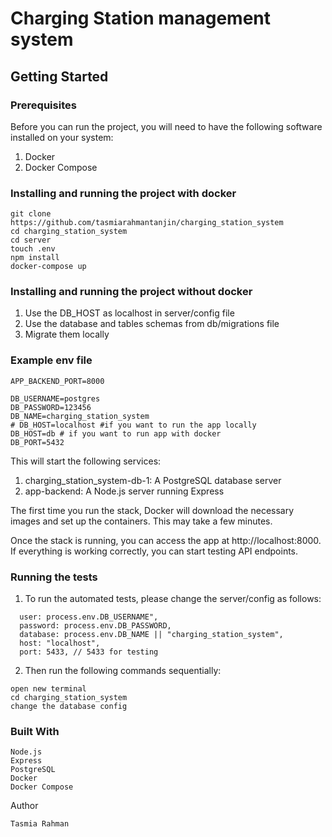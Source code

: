 # Charging Station management system

## Getting Started

### Prerequisites

Before you can run the project, you will need to have the following software installed on your system:

1. Docker
2. Docker Compose

### Installing and running the project with docker

```
git clone https://github.com/tasmiarahmantanjin/charging_station_system
cd charging_station_system
cd server
touch .env
npm install
docker-compose up
```

### Installing and running the project without docker

1. Use the DB_HOST as localhost in server/config file
2. Use the database and tables schemas from db/migrations file
3. Migrate them locally

### Example env file

```
APP_BACKEND_PORT=8000

DB_USERNAME=postgres
DB_PASSWORD=123456
DB_NAME=charging_station_system
# DB_HOST=localhost #if you want to run the app locally
DB_HOST=db # if you want to run app with docker
DB_PORT=5432
```

This will start the following services:

1. charging_station_system-db-1: A PostgreSQL database server
2. app-backend: A Node.js server running Express

The first time you run the stack, Docker will download the necessary images and set up the containers. This may take a few minutes.

Once the stack is running, you can access the app at http://localhost:8000. If everything is working correctly, you can start testing API endpoints.

### Running the tests

1. To run the automated tests, please change the server/config as follows:

```
  user: process.env.DB_USERNAME",
  password: process.env.DB_PASSWORD,
  database: process.env.DB_NAME || "charging_station_system",
  host: "localhost",
  port: 5433, // 5433 for testing
```

2. Then run the following commands sequentially:

```
open new terminal
cd charging_station_system
change the database config
```

### Built With

```
Node.js
Express
PostgreSQL
Docker
Docker Compose
```

Author

```
Tasmia Rahman
```
